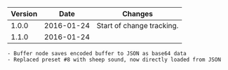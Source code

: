 Version | Date | Changes
--------|------|--------
1.0.0	|	2016-01-24	|	Start of change tracking.
1.1.0	|	2016-01-24	|
	- Buffer node saves encoded buffer to JSON as base64 data
	- Replaced preset #8 with sheep sound, now directly loaded from JSON
